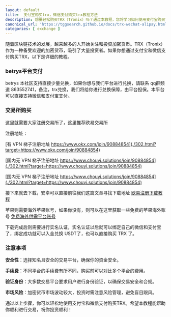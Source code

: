 ```yaml
---
layout: default
title: 	支付宝购买trx，微信支付购买trx教程方法
description: 想要轻松购买TRX（Tronix）吗？通过本教程，您将学习如何使用支付宝购买TRX和微信支付购买TRX，快速、安全地在知名加密货币交易平台上进行交易。了解详细步骤和注意事项，让您的投资更便捷。
canonical_url: 'https://tggsearch.github.io/docs/trx-wechat-alipay.html'
categories: [ exchange ]
---
```

随着区块链技术的发展，越来越多的人开始关注和投资加密货币。TRX（Tronix）作为一种备受欢迎的加密货币，吸引了大量投资者。如果你想通过支付宝和微信支付购买TRX，以下是详细的教程。

### betrys平台支付
betrys 本社区支持直接少量兑换，如果你想与我们平台进行兑换，请联系 qq群频道 863552741，备注，trx兑换，我们将给你进行兑换保障，由平台担保。本平台可以直接支持微信和支付宝支付。

### 交易所购买
这里就需要大家注册交易所了，这里推荐欧易交易所

注册地址：

[有 VPN 梯子注册地址 https://www.okx.com/join/90884854](./302.html?target=https://www.okx.com/join/90884854)


[国内无 VPN 梯子注册地址 https://www.chouyi.solutions/join/90884854](./302.html?target=https://www.chouyi.solutions/join/90884854)

[国内无 VPN 梯子注册地址 https://www.chouyi.solutions/join/90884854](./302.html?target=https://www.chouyi.solutions/join/90884854)


接下来就去下载，安卓可以直接前往我们这篇文章寻找下载地址 [欧易注册下载教程](./okx-install.html)

苹果则需要海外苹果账号，如果你没有，则可以在这里获取一些免费的苹果海外账号 [免费海外供需平台账号](./apple-id.html)

下载完成后则需要进行实名认证，实名认证以后就可以绑定自己的微信和支付宝了，绑定成功就可以入金兑换 USDT了，也可以直接购买 TRX 了。

### 注意事项

**安全性**：选择知名且安全的交易平台，确保你的资金安全。

**手续费**：不同平台的手续费有所不同，购买前可以对比多个平台的费用。

**验证身份**：大多数交易平台要求用户进行身份验证，以确保交易安全和合规。

**市场风险**：加密货币市场波动较大，投资时需注意风险管理，避免盲目跟风。

通过以上步骤，你可以轻松地使用支付宝和微信支付购买TRX。希望本教程能帮助你顺利进行交易，祝你投资顺利！